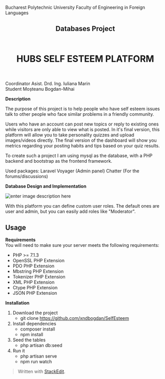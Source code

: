 ﻿Bucharest Polytechnic University Faculty of Engineering in Foreign Languages

## <center>Databases Project</center><br/>

# <center>HUBS SELF ESTEEM PLATFORM<center><br/>

Coordinator Asist. Drd. Ing. Iuliana Marin<br/>
Student Moșteanu Bogdan-Mihai<br/>



**Description**<br/>

The purpose of this project is to help people who have self esteem issues talk to other people who face similar problems in a friendly community.
 
 Users who have an account can post new topics or reply to existing ones while visitors are only able to view what is posted.
 In it's final version, this platform will allow you to take personality quizzes and upload images/videos directly. 
 The final version of the dashboard will show you metrics regarding your posting habits and tips based on your quiz results.
 
 To create such a project I am using mysql as the database, with a  PHP backend and bootstrap as the frontend framework.

Used packages:
Laravel Voyager (Admin panel)
Chatter (For the forums/discussions)

**Database Design and Implementation**<br/>

![enter image description here](https://lh3.googleusercontent.com/aj1nSRgJDZYBh2Q29deTEdXYyu2zi9bfwJxbbuKVzQdPyXDRWnEZI_srG7TP3e5tnyVRzXSKdsGW)

With this platform you can define custom user roles. 
The default ones are user and admin, but you can easily add roles like "Moderator".

## Usage <br/>

**Requirements**<br/>
You will need to make sure your server meets the following requirements:

-   PHP >= 7.1.3
-   OpenSSL PHP Extension
-   PDO PHP Extension
-   Mbstring PHP Extension
-   Tokenizer PHP Extension
-   XML PHP Extension
-   Ctype PHP Extension
-   JSON PHP Extension

**Installation** <br/>

1. Download the project
	- git clone https://github.com/xndbogdan/SelfEsteem
2. Install dependencies
	- composer install
	- npm install
3. Seed the tables
	 - php artisan db:seed
4. Run it
	- php artisan serve
	- npm run watch

> Written with [StackEdit](https://stackedit.io/).
